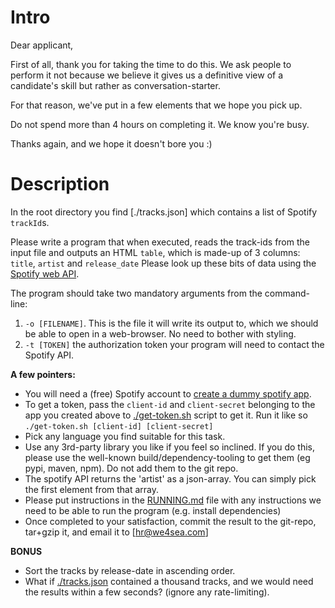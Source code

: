 # Intro

Dear applicant,

First of all, thank you for taking the time to do this. We ask
people to perform it not because we believe it gives us a definitive
view of a candidate's skill but rather as conversation-starter.

For that reason, we've put in a few elements that we hope you pick up.

Do not spend more than 4 hours on completing it. We know you're busy.

Thanks again, and we hope it doesn't bore you :)

# Description

In the root directory you find [./tracks.json] which contains a list of Spotify `trackId`s.

Please write a program that when executed, reads the track-ids from the input file and outputs
an HTML `table`, which is made-up of 3 columns: `title`, `artist` and `release_date` Please look up
these bits of data using the [Spotify web API](https://developer.spotify.com/documentation/web-api/).

The program should take two mandatory arguments from the command-line: 
 1. `-o [FILENAME]`. This is the file it will write its output to, which 
    we should be able to open in a web-browser. No need to bother with styling.
 2. `-t [TOKEN]` the authorization token your program will need to contact the Spotify API.

**A few pointers:**

 - You will need a (free) Spotify account to [create a dummy spotify app](https://developer.spotify.com/documentation/general/guides/authorization/app-settings/).
 - To get a token, pass the `client-id` and `client-secret` belonging to 
   the app you created above to [./get-token.sh](get-token.sh) script to get it.
   Run it like so `./get-token.sh [client-id] [client-secret]`
 - Pick any language you find suitable for this task.
 - Use any 3rd-party library you like if you feel so inclined.
   If you do this, please use the well-known build/dependency-tooling to get them (eg pypi, maven, npm). 
   Do not add them to the git repo.
 - The spotify API returns the 'artist' as a json-array. You can simply pick the first element from that array.
 - Please put instructions in the [RUNNING.md](RUNNING.md) file with any instructions we need 
   to be able to run the program (e.g. install dependencies)
 - Once completed to your satisfaction, commit the result to the git-repo, tar+gzip it, 
   and email it to [hr@we4sea.com]


**BONUS**
- Sort the tracks by release-date in ascending order.
- What if [./tracks.json](tracks.json) contained a thousand tracks, and we would need the results within a few seconds?
(ignore any rate-limiting).
